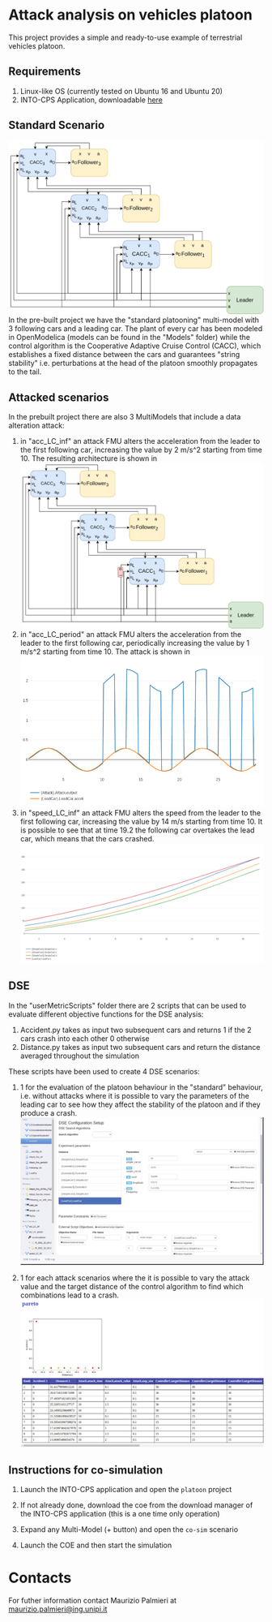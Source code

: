 # Attack analysis on vehicles platoon
This project provides a simple and ready-to-use example of terrestrial vehicles platoon.
## Requirements
 1. Linux-like OS (currently tested on Ubuntu 16 and Ubuntu 20)
 2. INTO-CPS Application, downloadable [here](https://into-cps-association.github.io/download/)
## Standard Scenario
![plot](Platoon.jpg)
In the pre-built project we have the "standard platooning" multi-model with 3 following cars and a leading car.
The plant of every car has been modeled in OpenModelica (models can be found in the "Models" folder) while the control algorithm is the Cooperative Adaptive Cruise Control (CACC), which establishes a fixed distance between the cars and guarantees "string stability" i.e. perturbations at the head of the platoon smoothly propagates to the tail.

## Attacked scenarios

In the prebuilt project there are also 3 MultiModels that include a data alteration attack:
1. in  "acc_LC_inf" an attack FMU alters the acceleration from the leader to the first following car, increasing the value by 2 m/s^2 starting from time 10. The resulting architecture is shown in ![plot](PlatoonAttacked.jpg)
2. in "acc_LC_period" an attack FMU alters the acceleration from the leader to the first following car, periodically increasing the value by 1 m/s^2 starting from time 10. The attack is shown in ![plot](PeriodicattackGraph.png)
3. in  "speed_LC_inf" an attack FMU alters the speed from the leader to the first following car, increasing the value by 14 m/s starting from time 10. It is possible to see that at time 19.2 the following car overtakes the lead car, which means that the cars crashed.
![plot](SpeedattackGraph.png)

## DSE
In the "userMetricScripts" folder there are 2 scripts that can be used to evaluate different objective functions for the DSE analysis:
1. Accident.py takes as input two subsequent cars and returns 1 if the 2 cars crash into each other 0 otherwise
2. Distance.py takes as input two subsequent cars and return the distance averaged throughout the simulation

These scripts have been used to create 4 DSE scenarios:
1.  1 for the evaluation of the platoon behaviour in the "standard" behaviour, i.e. without attacks where it is possible to vary the parameters of the leading car to see how they affect the stability of the platoon and if they produce a crash.
![plot](StandardDSE.png)

2. 1 for each attack scenarios where the it is possible to vary the attack value and the target distance of the control algorithm to find which combinations lead to a crash.
![plot](DSEAttack.png)
## Instructions for co-simulation

  1. Launch the INTO-CPS application and open the `platoon` project

 2. If not already done, download the coe from the download manager of the INTO-CPS application (this is a one time only operation)

 3. Expand any Multi-Model (+ button) and open the `co-sim` scenario

 4. Launch the COE and then start the simulation

# Contacts

For futher information contact Maurizio Palmieri at maurizio.palmieri@ing.unipi.it

